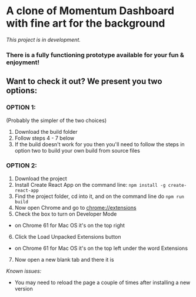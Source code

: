 # A clone of Momentum Dashboard with fine art for the background
_This project is in development._

### **There is a fully functioning prototype available for your fun & enjoyment!**
## Want to check it out? We present you two options:
### OPTION 1:
(Probably the simpler of the two choices)
1. Download the build folder
2. Follow steps 4 - 7 below
3. If the build doesn't work for you then you'll need to follow the steps in option two to build your own build from source files
### OPTION 2:
1. Download the project
2. Install Create React App on the command line: `npm install -g create-react-app`
3. Find the project folder, cd into it, and on the command line do `npm run build`
4. Now open Chrome and go to [chrome://extensions](chrome://extensions)
5. Check the box to turn on Developer Mode
  - on Chrome 61 for Mac OS it's on the top right
6. Click the Load Unpacked Extensions button
  - on Chrome 61 for Mac OS it's on the top left under the word Extensions
7. Now open a new blank tab and there it is

_Known issues:_
- You may need to reload the page a couple of times after installing a new version
